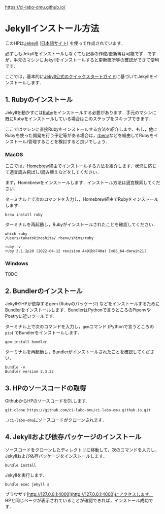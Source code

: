 https://ci-labo-omu.github.io/

# Jekyllインストール方法
このHPは[Jekeyll](https://jekyllrb.com/) ([日本語サイト](http://jekyllrb-ja.github.io/)) を使って作成されています．

必ずしもJekyllをインストールしなくても記事の作成/更新等は可能です．ですが，手元のマシンにJekyllをインストールすると更新箇所等の確認ができて便利です．

ここでは，基本的に[Jekyll公式のクイックスタートガイド](https://jekyllrb.com/docs/)に基づいてJekyllをインストールします．
## 1. Rubyのインストール
Jekyllを動かすには[Ruby](https://www.ruby-lang.org/ja/)をインストールする必要があります．手元のマシンに既にRubyをインストールしている場合はこのステップをスキップできます．

ここではマシンに直接Rubyをインストールする方法を紹介します．もし，他にRubyを使った開発を行う予定等がある場合は，[rbenv](https://github.com/rbenv/rbenv)などを経由してRubyをインストール/管理することを検討すると良いでしょう．
### MacOS
ここでは，[Homebrew](https://brew.sh/)経由でインストールする方法を紹介します．状況に応じて適宜読み飛ばし/読み替えなどをしてください．

まず，Homebrewをインストールします．インストール方法は適宜検索してください．

ターミナル上で次のコマンドを入力し，Homebrew経由でRubyをインストールします．
```terminal
brew install ruby
```

ターミナルを再起動し，Rubyがインストールされたことを確認してください．
```terminal
which ruby
/Users/takatokinoshita/.rbenv/shims/ruby

ruby -v
ruby 3.1.2p20 (2022-04-12 revision 4491bb740a) [x86_64-darwin21]
```

### Windows
TODO

## 2. Bundlerのインストール
JekyllやHPが依存するgem (Rubyのパッケージ) などをインストールするために[Bundler](https://bundler.io/)をインストールします．BundlerはPythonで言うところのPipenvやPoetryに近いツールです．

ターミナル上で次のコマンドを入力し，`gem`コマンド (Pythonで言うところの`pip`) でBundlerをインストールします．
```
gem install bundler
```

ターミナルを再起動し，Bundlerがインストールされたことを確認してください．
```terminal
bundle -v
Bundler version 2.3.22
```

## 3. HPのソースコードの取得
GithubからHPのソースコードをDLします．
```terminal
git clone https://github.com/ci-labo-omu/ci-labo-omu.github.io.git
```
`./ci-labo-omu`にソースコードがクローンされます．

## 4. Jekyllおよび依存パッケージのインストール
ソースコードをクローンしたディレクトリに移動して，次のコマンドを入力し，Jekyllおよび依存パッケージをインストールします．
```terminal
bundle install
```

Jekyllを実行します．
```
bundle exec jekyll s
```

ブラウザで[http://127.0.0.1:4000](http://127.0.0.1:4000)にアクセスします．  
HPと同じページが表示されていることが確認できれば，インストール成功です．
